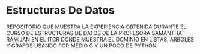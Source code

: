 # Estructuras De Datos

REPOSITORIO QUE MUESTRA LA EXPERIENCIA OBTENIDA DURANTE EL CURSO
DE ESTRUCTURAS DE DATOS DE LA PROFESORA SAMANTHA RAMIJAN EN EL ITCR
DONDE MUESTRA EL DOMINIO EN LISTAS, ARBOLES Y GRAFOS USANDO POR MEDIO
C Y UN POCO DE PYTHON
